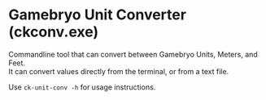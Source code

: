 # Gamebryo Unit Converter (ckconv.exe)

  Commandline tool that can convert between Gamebryo Units, Meters, and Feet.  
  It can convert values directly from the terminal, or from a text file.  
 
  Use `ck-unit-conv -h` for usage instructions.
